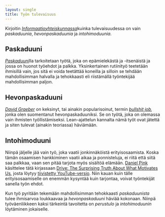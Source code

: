 ```yaml
---
layout: single
title: Työn tulevaisuus
---
```


Kirjoitin [*Informaatioyhteiskunnassa*](/informaatioyhteiskunta/)kuinka tulevaisuudessa on vain *paskaduunia*, *hevonpaskaduunia* ja *intohimoduunia.*

## Paskaduuni

[*Paskaduuni*](https://fi.wikipedia.org/wiki/Paskaduuni)lla tarkoitetaan työtä, joka on epämielekästä ja -itsenäistä ja jossa on huonot työehdot ja palkka. Yksinkertainen rutiinityö teetetään ihmisillä vain, jos sitä ei voida teetättää koneilla ja silloin se tehdään mahdollisimman halvalla ja tehokkaasti eli riistämällä työntekijää mahdollisimman paljon.

## Hevonpaskaduuni

[*David Graeber*](https://en.wikipedia.org/wiki/David_Graeber) on keksinyt, tai ainakin popularisoinut, termin [*bullshit job*](https://en.wikipedia.org/wiki/Bullshit_Jobs)*,* jonka olen suomentanut hevonpaskaduuniksi. Se on työtä, joka on olemassa vain ihmisten työllistämiseksi. Lean-ajattelun kannalta nämä työt ovat jätettä ja siten tulevat (ainakin teoriassa) häviämään.

## Intohimoduuni

Niinpä jäljelle jää vain työ, joka vaatii jonkinnäköistä erityisosaamista. Koska tämän osaamisen hankkiminen vaatii aikaa ja ponnisteluja, ei riitä että siitä saa palkkaa, vaan sen pitää tarjota myös sisältöä elämään. [Daniel Pink](https://en.wikipedia.org/wiki/Daniel_H._Pink) käsittelee tätä kirjassaan [Drive: The Surprising Truth About What Motivates Us](https://en.wikipedia.org/wiki/Drive:_The_Surprising_Truth_About_What_Motivates_Us), josta löytyy [tiivistetty YouTube-versio](https://youtu.be/u6XAPnuFjJc). Niin kauan kuin tälle erityisosaamiselle on enemmän kysyntää kuin tarjontaa, voivat työntekijät sanella työn ehdot.

Kun työ pyritään tekemään mahdollisimman tehokkaasti *paskaduunista* tulee ihmisarvoa loukkaavaa ja *hevonpaskaduuni* häviää kokonaan. Niinpä työväenliikkeen kaksi tärkeintä tavoitetta on *perustulo* ja *intohimoduunin* löytäminen jokaiselle.

